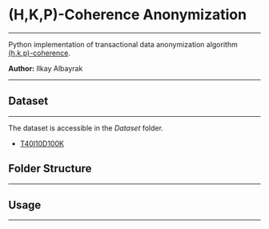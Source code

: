 <h1>(H,K,P)-Coherence Anonymization </h1>
<hr>
Python implementation of transactional data anonymization 
algorithm <a href="https://dl.acm.org/doi/10.1145/1401890.1401982">(h,k,p)-coherence</a>.

<p><b>Author:</b> Ilkay Albayrak</p>
<hr>

<h2>Dataset</h2>
<hr>
The dataset is accessible in the <i>Dataset</i> folder.


* <a href="http://fimi.uantwerpen.be/data/T40I10D100K.dat">T40I10D100K</a>      

<h2>Folder Structure</h2>
<hr>

<h2>Usage</h2>
<hr>
